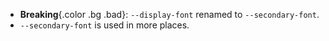 
 - **Breaking**{.color .bg .bad}:
   `--display-font` renamed to `--secondary-font`.
 - `--secondary-font` is used in more places.